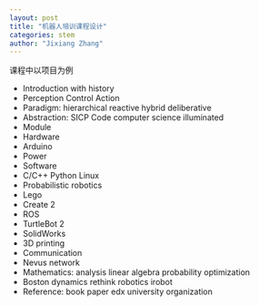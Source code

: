 ```yaml
---
layout: post
title: "机器人培训课程设计"
categories: stem
author: "Jixiang Zhang"
---
```


课程中以项目为例
* Introduction with history 
* Perception Control Action
* Paradigm: hierarchical reactive hybrid deliberative 
* Abstraction: SICP Code computer science illuminated 
* Module 
* Hardware 
* Arduino 
* Power
* Software 
* C/C++ Python Linux
* Probabilistic robotics 
* Lego 
* Create 2
* ROS
* TurtleBot 2
* SolidWorks
* 3D printing
* Communication 
* Nevus network 
* Mathematics: analysis linear algebra probability optimization 
* Boston dynamics rethink robotics irobot 
* Reference: book paper edx university organization 
